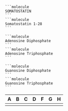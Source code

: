 ````col
```molecule
SOMATOSTATIN
```
```molecule
Somatostatin 1-28
```
````

````col
```molecule
Adenosine Diphosphate
```
```molecule
Adenosine Triphosphate
```
````
````col
```molecule
Guanosine Diphosphate
```
```molecule
Guanosine Triphosphate
```
````

| A   | B   | C   | D   | F   | G   | H   |
| --- | --- | --- | --- | --- | --- | --- |
|     |     |     |     |     |     |     |